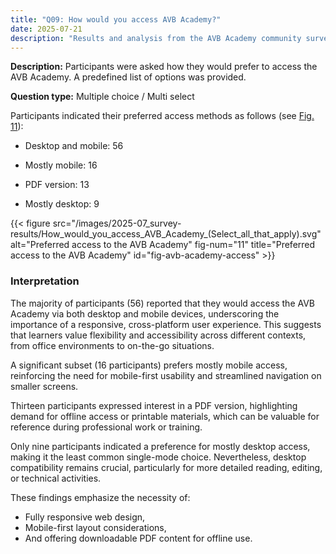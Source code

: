 ```yaml
---
title: "Q09: How would you access AVB Academy?"
date: 2025-07-21
description: "Results and analysis from the AVB Academy community survey 2025"
---
```


**Description:** Participants were asked how they would prefer to access the AVB Academy. A predefined list of options was provided.

**Question type:** Multiple choice / Multi select

<div class="text-image-container">
  <div class="text">

Participants indicated their preferred access methods as follows (see [Fig. 11](#fig-avb-academy-access)):

- Desktop and mobile: 56  
- Mostly mobile: 16  
- PDF version: 13  
- Mostly desktop: 9  

  </div>
  <div class="image">

{{< figure src="/images/2025-07_survey-results/How_would_you_access_AVB_Academy_(Select_all_that_apply).svg" alt="Preferred access to the AVB Academy" fig-num="11" title="Preferred access to the AVB Academy" id="fig-avb-academy-access" >}}

  </div>
</div>

### Interpretation

The majority of participants (56) reported that they would access the AVB Academy via both desktop and mobile devices, underscoring the importance of a responsive, cross-platform user experience. This suggests that learners value flexibility and accessibility across different contexts, from office environments to on-the-go situations.

A significant subset (16 participants) prefers mostly mobile access, reinforcing the need for mobile-first usability and streamlined navigation on smaller screens.

Thirteen participants expressed interest in a PDF version, highlighting demand for offline access or printable materials, which can be valuable for reference during professional work or training.

Only nine participants indicated a preference for mostly desktop access, making it the least common single-mode choice. Nevertheless, desktop compatibility remains crucial, particularly for more detailed reading, editing, or technical activities.

These findings emphasize the necessity of:

- Fully responsive web design,  
- Mobile-first layout considerations,  
- And offering downloadable PDF content for offline use.
